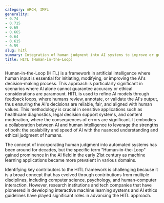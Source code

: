 ```yaml
---
category: ARCH, IMPL
generality:
- 0.74
- 0.715
- 0.69
- 0.665
- 0.64
- 0.615
- 0.59
slug: hitl
summary: Integration of human judgment into AI systems to improve or guide the decision-making process.
title: HITL (Human-in-the-Loop)
---
```


Human-in-the-Loop (HITL) is a framework in artificial intelligence where human input is essential for initiating, modifying, or improving the AI's decision-making process. This approach is particularly significant in scenarios where AI alone cannot guarantee accuracy or ethical considerations are paramount. HITL is used to refine AI models through feedback loops, where humans review, annotate, or validate the AI's output, thus ensuring the AI's decisions are reliable, fair, and aligned with human values. This methodology is crucial in sensitive applications such as healthcare diagnostics, legal decision support systems, and content moderation, where the consequences of errors are significant. It embodies a collaboration between AI and human intelligence to leverage the strengths of both: the scalability and speed of AI with the nuanced understanding and ethical judgment of humans.

The concept of incorporating human judgment into automated systems has been around for decades, but the specific term "Human-in-the-Loop" gained prominence in the AI field in the early 21st century as machine learning applications became more prevalent in various domains.

Identifying key contributors to the HITL framework is challenging because it is a broad concept that has evolved through contributions from multiple disciplines, including computer science, psychology, and human-computer interaction. However, research institutions and tech companies that have pioneered in developing interactive machine learning systems and AI ethics guidelines have played significant roles in advancing the HITL approach.
